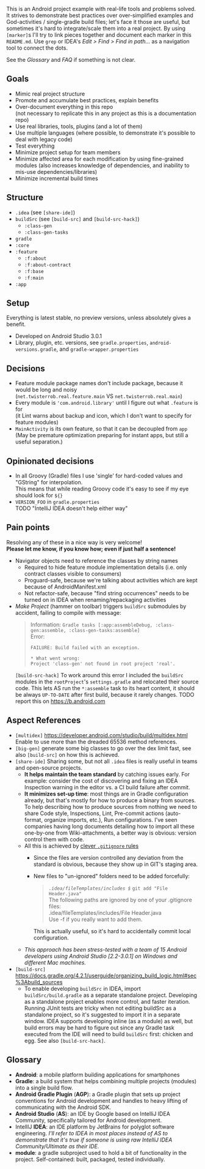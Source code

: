 This is an Android project example with real-life tools and problems solved. It strives to demonstrate best practices over over-simplified examples and God-activities / single-gradle build files; let's face it those are useful, but sometimes it's hard to integrate/scale them into a real project. By using `[marker]`s I'll try to link pieces together and document each marker in this `README.md`. Use `grep` or IDEA's *Edit > Find > Find in path...* as a navigation tool to connect the dots.

See the *Glossary* and *FAQ* if something is not clear.

## Goals
 * Mimic real project structure
 * Promote and accumulate best practices, explain benefits
 * Over-document everything in this repo  
   (not necessary to replicate this in any project as this is a documentation repo)
 * Use real libraries, tools, plugins (and a lot of them)
 * Use multiple languages (where possible, to demonstrate it's possible to deal with legacy code)
 * Test everything
 * Minimize project setup for team members
 * Minimize affected area for each modification by using fine-grained modules (also increases knowledge of dependencies, and inability to mis-use dependencies/libraries)
 * Minimize incremental build times

## Structure
 * `.idea` (see `[share-ide]`)
 * `buildSrc` (see `[build-src]` and `[build-src-hack]`)
   * `:class-gen`
   * `:class-gen-tasks`
 * `gradle`
 * `:core`
 * `:feature`
   * `:f:about`
   * `:f:about-contract`
   * `:f:base`
   * `:f:main`
 * `:app`

## Setup

Everything is latest stable, no preview versions, unless absolutely gives a benefit.

 * Developed on Android Studio 3.0.1
 * Library, plugin, etc. versions, see `gradle.properties`, `android-versions.gradle`, and `gradle-wrapper.properties`

## Decisions

 * Feature module package names don't include package, because it would be long and noisy  
   (`net.twisterrob.real.feature.main` VS `net.twisterrob.real.main`) 
 * Every module is `'com.android.library'` until I figure out what `.feature` is for  
   (it Lint warns about backup and icon, which I don't want to specify for feature modules)
 * `MainActivity` is its own feature, so that it can be decoupled from `app`  
   (May be premature optimization preparing for instant apps, but still a useful separation.)

## Opinionated decisions

 * In all Groovy (Gradle) files I use 'single' for hard-coded values and "GString" for interpolation.  
   This means that while reading Groovy code it's easy to see if my eye should look for `${}`
 * `VERSION_FOO` in `gradle.properties`  
   TODO "IntelliJ IDEA doesn't help either way"

## Pain points

Resolving any of these in a nice way is very welcome!  
**Please let me know, if you know how; even if just half a sentence!**

 * Navigator objects need to reference the classes by string names
   * Required to hide feature module implementation details
    (i.e. only contract classes visible to consumers)
   * Proguard-safe, because we're talking about activities which are kept because of AndroidManifest.xml
   * Not refactor-safe, because "find string occurrences" needs to be turned on in IDEA when renaming/repackaging activities
 * *Make Project* (hammer on toolbar) triggers `buildSrc` submodules by accident, failing to compile with message:
    > Information: `Gradle tasks [:app:assembleDebug, :class-gen:assemble, :class-gen-tasks:assemble]`  
    > Error:
    > ```
    > FAILURE: Build failed with an exception.
    >
    > * What went wrong:
    > Project 'class-gen' not found in root project 'real'.
    > ```
    `[build-src-hack]` To work around this error I included the `buildSrc` modules in the `rootProject`'s `settings.gradle` and relocated their source code. This lets AS run the `*:assemble` task to its heart content, it should be always `UP-TO-DATE` after first build, because it rarely changes.
    TODO report this on https://b.android.com

## Aspect References
 * `[multidex]` https://developer.android.com/studio/build/multidex.html  
   Enable to use more than the dreaded 65536 method references.
 * `[big-gen]` generate some big classes to go over the dex limit fast, see also `[build-src]` on how this is achieved.
 * `[share-ide]`
   Sharing some, but not all `.idea` files is really useful in teams and open-source projects.
   * **It helps maintain the team standard** by catching issues early. For example: consider the cost of discovering and fixing an IDEA Inspection warning in the editor vs. a CI build failure after commit.
   * **It minimizes set-up time**: most things are in Gradle configuration already, but that's mostly for how to produce a binary from sources. To help describing how to produce sources from nothing we need to share Code style, Inspections, Lint, Pre-commit actions (auto-format, organize imports, etc.), Run configurations. I've seen companies having long documents detailing how to import all these one-by-one from Wiki-attachments, a better way is obvious: version control them with code.
   * All this is achieved by [clever `.gitignore` rules](https://stackoverflow.com/a/5534865/253468)
     * Since the files are version controlled any deviation from the standard is obvious, because they show up in GIT's staging area.
     * New files to "un-ignored" folders need to be added forcefully:

         > *`.idea/fileTemplates/includes $`* `git add "File Header.java"`  
         The following paths are ignored by one of your .gitignore files:  
         .idea/fileTemplates/includes/File Header.java  
         Use -f if you really want to add them.

       This is actually useful, so it's hard to accidentally commit local configuration.
   * *This approach has been stress-tested with a team of 15 Android developers using Android Studio [2.2-3.0.1] on Windows and different Mac machines.*
 * `[build-src]` https://docs.gradle.org/4.2.1/userguide/organizing_build_logic.html#sec%3Abuild_sources
   * To enable developing `buildSrc` in IDEA, import `buildSrc/build.gradle` as a separate standalone project.
     Developing as a standalone project enables more control, and faster iteration. Running JUnit tests are tricky when not editing buildSrc as a standalone project, so it's suggested to import it in a separate window.
     IDEA supports developing inline (as a module) as well, but build errors may be hard to figure out since any Gradle task executed from the IDE will need to build `buildSrc` first: chicken and egg. See also `[build-src-hack]`.
    

## Glossary
 * **Android**: a mobile platform building applications for smartphones
 * **Gradle**: a build system that helps combining multiple projects (modules) into a single build flow.
 * **Android Gradle Plugin** (**AGP**): a Gradle plugin that sets up project conventions for Android development and handles to heavy lifting of communicating with the Android SDK.
 * **Android Studio** (**AS**): an IDE by Google based on IntelliJ IDEA Community, specifically tailored for Android development.
 * IntellIJ **IDEA**: an IDE platform by JetBrains for polyglot software engineering. *I'll refer to IDEA in most places instead of AS to demonstrate that it's true if someone is using raw IntelliJ IDEA Community/Ultimate as their IDE.*
 * **module**: a gradle subproject used to hold a bit of functionality in the project. Self-contained: built, packaged, tested individually.
